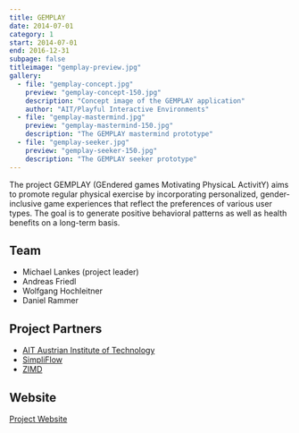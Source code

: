 ```yaml
---
title: GEMPLAY
date: 2014-07-01
category: 1
start: 2014-07-01
end: 2016-12-31
subpage: false
titleimage: "gemplay-preview.jpg"
gallery:
  - file: "gemplay-concept.jpg"
    preview: "gemplay-concept-150.jpg"
    description: "Concept image of the GEMPLAY application"
    author: "AIT/Playful Interactive Environments"
  - file: "gemplay-mastermind.jpg"
    preview: "gemplay-mastermind-150.jpg"
    description: "The GEMPLAY mastermind prototype"
  - file: "gemplay-seeker.jpg"
    preview: "gemplay-seeker-150.jpg"
    description: "The GEMPLAY seeker prototype"
---
```


The project GEMPLAY (GEndered games Motivating PhysicaL ActivitY) aims to promote regular physical exercise by incorporating personalized, gender-inclusive game experiences that reflect the preferences of various user types. The goal is to generate positive behavioral patterns as well as health benefits on a long-term basis.

## Team

* Michael Lankes (project leader)
* Andreas Friedl
* Wolfgang Hochleitner
* Daniel Rammer

## Project Partners

* [AIT Austrian Institute of Technology](http://www.ait.ac.at/)
* [SimpliFlow](http://simpliflow.com/)
* [ZIMD](http://www.zimd.at/)

## Website

[Project Website](http://gemplay.at/)
